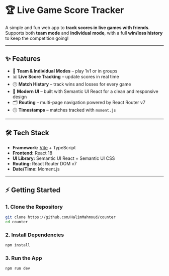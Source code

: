 # 🏆 Live Game Score Tracker

A simple and fun web app to **track scores in live games with friends**.  
Supports both **team mode** and **individual mode**, with a full **win/loss history** to keep the competition going!

---

## ✨ Features

- 👥 **Team & Individual Modes** – play 1v1 or in groups
- 📊 **Live Score Tracking** – update scores in real time
- 🕑 **Match History** – track wins and losses for every game
- 🎨 **Modern UI** – built with Semantic UI React for a clean and responsive design
- 🗂️ **Routing** – multi-page navigation powered by React Router v7
- 🕒 **Timestamps** – matches tracked with `moment.js`

---

## 🛠️ Tech Stack

- **Framework:** [Vite](https://vitejs.dev/) + TypeScript
- **Frontend:** React 18
- **UI Library:** Semantic UI React + Semantic UI CSS
- **Routing:** React Router DOM v7
- **Date/Time:** Moment.js

---

## ⚡ Getting Started

### 1. Clone the Repository

```bash
git clone https://github.com/HalimMahmoud/counter
cd counter
```

### 2. Install Dependencies

```bash
npm install
```

### 3. Run the App

```bash
npm run dev
```
